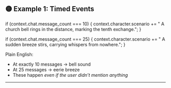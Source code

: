 ## 🟡 Example 1: Timed Events

if (context.chat.message\_count === 10) {
context.character.scenario += " A church bell rings in the distance, marking the tenth exchange.";
}

if (context.chat.message\_count === 25) {
context.character.scenario += " A sudden breeze stirs, carrying whispers from nowhere.";
}

Plain English:

* At exactly 10 messages → bell sound
* At 25 messages → eerie breeze
* These happen *even if the user didn’t mention anything*

---
